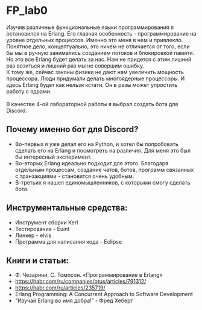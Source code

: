 # FP_lab0
Изучив различные функциональные языки программирования я остановился на Erlang. Его главная особенность - программирование на уровне отдельных процессов. Именно это меня в нем и привлекло. Понятное дело, концептуально, это ничем не отличается от того, если бы мы в ручную занимались созданием потоков и блокировкой памяти. Но это все Erlang будет делать за нас. Нам не придется с этим лишний раз возиться и лишний раз мы не совершим ошибку.  
К тому же, сейчас законы физики не дают нам увеличить мощность процессора. Люди придумали делать многоядерные процессоры. И здесь Erlang будет как нельзя кстати. Он в разы может упростить работу с ядрами.
<br /> <br />
В качестве 4-ой лабораторной работы я выбрал создать бота для Discord. <br />
## Почему именно бот для Discord?
- Во-первых я уже делал его на Python, и хотел бы попробовать сделать его на Erlang и посмотреть на различия. Для меня это был бы интересный эксперимент.
- Во-вторых Erlang идеально подходит для этого. Благодаря отдельным процессам, создание чатов, ботов, программ связанных с транзакциями - становится очень удобным. 
- В-третьих я нашел единомышленников, с которыми смогу сделать бота.
## Инструментальные средства:
- Инструмент сборки Kerl
- Тестирование - Euint
- Линкер - elvis
- Программа для написания кода - Eclipse
## Книги и статьи:
- Ф. Чезарини, С. Томпсон. «Программирование в Erlang»
- https://habr.com/ru/companies/otus/articles/791312/
- https://habr.com/ru/articles/235719/
- Erlang Programming: A Concurrent Approach to Software Development
- “Изучай Erlang во имя добра!” - Фред Хеберт
